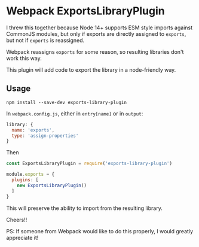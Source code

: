 # Webpack ExportsLibraryPlugin

I threw this together because Node 14+ supports ESM style imports against CommonJS modules,
but only if exports are directly assigned to `exports`, but not if `exports` is reassigned.

Webpack reassigns `exports` for some reason, so resulting libraries don't work this way.

This plugin will add code to export the library in a node-friendly way.

## Usage

```
npm install --save-dev exports-library-plugin
```

In `webpack.config.js`, either in `entry[name]` or in `output`:

```javascript
library: {
  name: 'exports',
  type: 'assign-properties'
}
```

Then

```javascript
const ExportsLibraryPlugin = require('exports-library-plugin')

module.exports = {
  plugins: [
    new ExportsLibraryPlugin()
  ]
}
```

This will preserve the ability to import from the resulting library.

Cheers!!

PS: If someone from Webpack would like to do this properly, I would greatly appreciate it!
